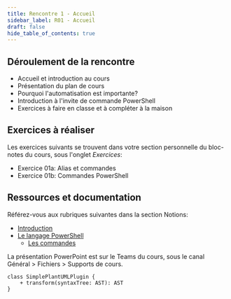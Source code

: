 ```yaml
---
title: Rencontre 1 - Accueil
sidebar_label: R01 - Accueil
draft: false
hide_table_of_contents: true
---
```



## Déroulement de la rencontre

- Accueil et introduction au cours
- Présentation du plan de cours
- Pourquoi l'automatisation est importante?
- Introduction à l'invite de commande PowerShell
- Exercices à faire en classe et à compléter à la maison


## Exercices à réaliser

Les exercices suivants se trouvent dans votre section personnelle du bloc-notes du cours, sous l'onglet *Exercices*:

- Exercice 01a: Alias et commandes
- Exercice 01b: Commandes PowerShell


## Ressources et documentation

Référez-vous aux rubriques suivantes dans la section Notions:
- [Introduction](/notions/intro)
- [Le langage PowerShell](/notions/powershell)
  - [Les commandes](/notions/powershell/commandes)

La présentation PowerPoint est sur le Teams du cours, sous le canal Général > Fichiers > Supports de cours.




```plantuml Your title
class SimplePlantUMLPlugin {
    + transform(syntaxTree: AST): AST
}
```
